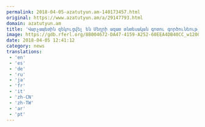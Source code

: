 ```yaml
---
permalink: 2018-04-05-azatutyun.am-140173457.html
original: https://www.azatutyun.am/a/29147793.html
domain: azatutyun.am
title: 'Վարչապետին զեկուցվել են Մեղրի ազատ տնտեսական գոտու գործունեության զարգացմանն ուղղված աշխատանքները'
image: https://gdb.rferl.org/8B004672-DA47-4159-A252-60EEA4DB40CC_w1200_r1_s.jpg
date: 2018-04-05 12:41:12
category: news
translations: 
 - 'en'
 - 'es'
 - 'de'
 - 'ru'
 - 'ja'
 - 'fr'
 - 'it'
 - 'zh-CN'
 - 'zh-TW'
 - 'ar'
 - 'pt'
---
```


